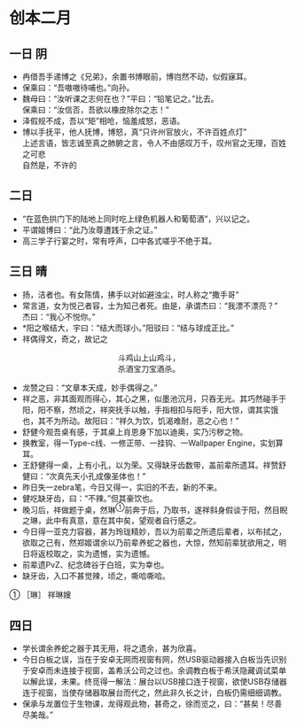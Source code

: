 # 创本二月

## 一日 阴
* 冉借吾手递博之《兄弟》，余置书博眼前，博岿然不动，似假寐耳。
* 保乘曰：“吾嗷嗷待哺也。”向孙。
* 魏母曰：“汝听课之志何在也？”平曰：“铅笔记之。”比去。    
保乘曰：“汝信否，吾欲以橡皮除尔之志！”
* 泽假规不成，吾以“矩”相呛，恼羞成怒，恶语。
* 博以手抚平，他人抚博，博怒，真“只许州官放火，不许百姓点灯”    
上述言语，皆志诚至真之肺腑之言，令人不由感叹万千，叹州官之无理，百姓之可悲    
自然是，不许的

## 二日
* “在蓝色拱门下的陆地上同时吃上绿色机器人和葡萄酒”，兴以记之。
* 平谓姬博曰：“此乃汝尊遭践于余之证。”
* 高三学子行宴之时，常有呼声，口中各式嗟乎不绝于耳。

## 三日 晴
* 扬，洁者也。有女陈情，拂手以对如避浊尘，时人称之“撒手哥”
* 常言道，女为悦己者容，士为知己者死。由是，承谓杰曰：“我漂不漂亮？”    
杰曰：“我心不悦你。”
* *阳之喉结大，宇曰：“结大而球小。”阳驳曰：“结与球成正比。”
* 祥偶得文，奇之，故记之    
<p style="text-align:center">斗鸡山上山鸡斗，<br>杀酒宝刀宝酒杀。</p>

* 龙赞之曰：“文章本天成，妙手偶得之。”
* 祥之恶，非其面观而得心，其心之黑，似墨池沉月，只吞无光。其巧然碰手于阳，阳不察，然顷之，祥突抚手以触，手指相扣与阳手，阳大惊，谓其实饿也，其不为所动。故阳曰：“祥久为饮，饥渴难耐，恶之心也！”
* 舒健今观吾桌有感，于其桌上肖恩身下加以迪奥，实乃污秽之物。
* 换教室，得一Type-c线、一修正带、一挂钩、一Wallpaper Engine，实划算耳。
* 王舒健得一桌，上有小孔，以为荣。又得缺牙齿数带，盖前辈所遗耳。祥赞舒健曰：“次真先天小孔成像圣体也！”
* 昨日失一zebra笔，今日又得一，实旧的不去，新的不来。
* 健吃缺牙齿，曰：“不辣。”但其豪饮也。
* 晚习后，祥做题于桌，然琳<sup>①</sup>前奔于后，乃取书，遂祥斜身假谈于阳，然目睨之琳，此中有真意，意在其中矣，望观者自行感之。
* 今日得一亚克力容器，甚为玲珑精妙，吾以为前辈之所遗后辈者，以布拭之，欲取之己有，然郑姬谓余以乃前辈养蛇之器也，大惊，然知前辈犹欲用之，明日将返校取之，实为遗憾，实为遗憾。
* 前辈遗PvZ、纪念碑谷于白班，实为幸也。
* 缺牙齿，入口不甚觉辣，顷之，嘶哈嘶哈。

① ［琳］ 祥琳嫂

## 四日

* 学长谓余养蛇之器于其无用，将之遗余，甚为欣喜。
* 今日白板之误，当在于安卓无网而视窗有网，然USB驱动器接入白板当先识别于安卓而未连接于视窗，盖希沃公司之过也。余调教白板于希沃隐藏调试菜单以解此误，未果。终觅得一解法：展台以USB接口连于视窗，欲使USB存储器连于视窗，当使存储器取展台而代之，然此非久长之计，白板仍需细细调教。
* 保承与龙置位于生物课，龙得观此物，甚奇之，徐而览之，曰：“甚矣！尽善尽美哉。”
